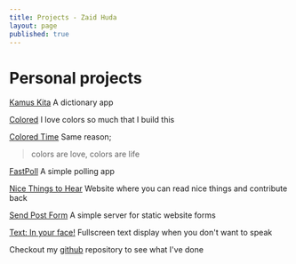 ```yaml
---
title: Projects - Zaid Huda
layout: page
published: true
---
```


# Personal projects

[Kamus Kita](https://kamuskita.my)
A dictionary app

[Colored](https://colored.zaidhuda.com)
I love colors so much that I build this

[Colored Time](https://colored-time.zaidhuda.com)
Same reason;

> colors are love,
> colors are life

[FastPoll](http://fastpoll.zaidhuda.com/)
A simple polling app

[Nice Things to Hear](https://nicethingstohear.zaidhuda.com/)
Website where you can read nice things and contribute back

[Send Post Form](https://sendpostform.zaidhuda.com/)
A simple server for static website forms

[Text: In your face!](https://inyourface.zaidhuda.com/)
Fullscreen text display when you don't want to speak

Checkout my [github](https://github.com/hudadiaz) repository to see what I've done
